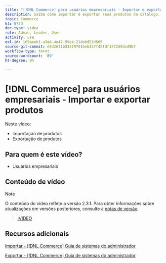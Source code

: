 ```yaml
---
title: "[!DNL Commerce] para usuários empresariais - Importar e exportar produtos"
description: Saiba como importar e exportar seus produtos de catálogo.
topic: Commerce
kt: 5773
doc-type: video
role: Admin, Leader, User
activity: use
exl-id: 109aeab1-a3a4-4e47-99e4-21dabd23d605
source-git-commit: e8d2631b31319701beb327f42fdf1372d9dad9b7
workflow-type: tm+mt
source-wordcount: '89'
ht-degree: 0%

---
```


# [!DNL Commerce] para usuários empresariais - Importar e exportar produtos

Neste vídeo:

- Importação de produtos
- Exportação de produtos

## Para quem é este vídeo?

- Usuários empresariais

## Conteúdo de vídeo

>[!NOTE]
>
>O conteúdo do vídeo reflete a versão 2.3.1. Para obter informações sobre atualizações em versões posteriores, consulte a [notas de versão](https://experienceleague.adobe.com/docs/commerce-operations/release/notes/overview.html).

>[!VIDEO](https://video.tv.adobe.com/v/35958?quality=12&learn=on)

## Recursos adicionais

[Importar - [!DNL Commerce] Guia de sistemas do administrador](https://experienceleague.adobe.com/docs/commerce-admin/systems/data-transfer/data-import.html)

[Exportar - [!DNL Commerce] Guia de sistemas do administrador](https://experienceleague.adobe.com/docs/commerce-admin/systems/data-transfer/data-export.html)
